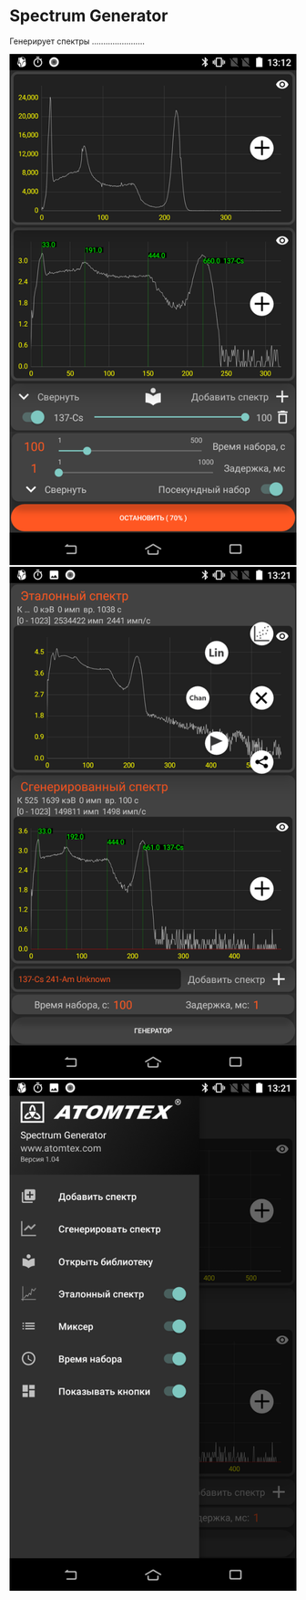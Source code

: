 # Spectrum Generator
Генерирует спектры .......................

![alt tag](main1.png)
![alt tag](main2.png)
![alt tag](main3.png)

